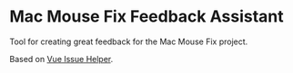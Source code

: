 # Mac Mouse Fix Feedback Assistant

Tool for creating great feedback for the Mac Mouse Fix project.

Based on [Vue Issue Helper](https://github.com/vuejs/vue-issue-helper).
